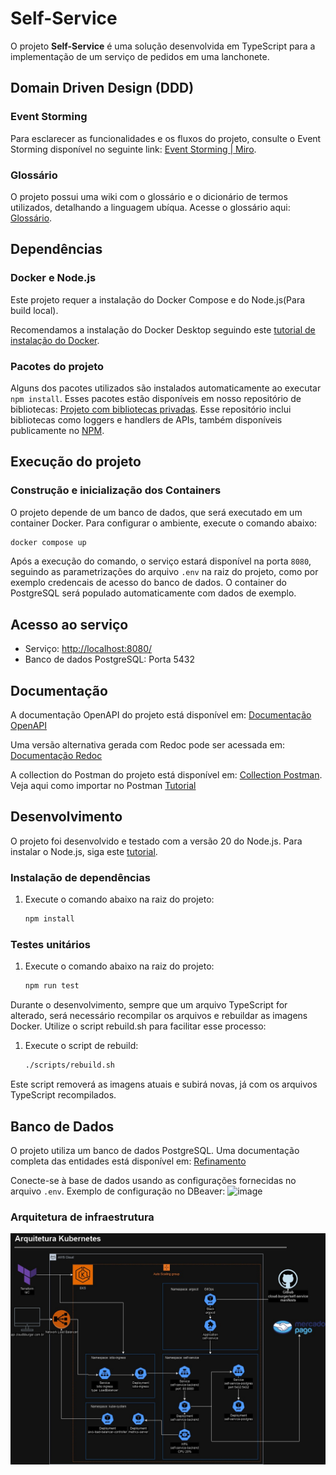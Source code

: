 # Self-Service

O projeto **Self-Service** é uma solução desenvolvida em TypeScript para a implementação de um serviço de pedidos em uma lanchonete.

## Domain Driven Design (DDD)

### Event Storming

Para esclarecer as funcionalidades e os fluxos do projeto, consulte o Event Storming disponível no seguinte link: [Event Storming | Miro](https://miro.com/api/board/uXjVK5Nr1BA=/?share_link_id=973174946711).

### Glossário

O projeto possui uma wiki com o glossário e o dicionário de termos utilizados, detalhando a linguagem ubíqua. Acesse o glossário aqui: [Glossário](https://github.com/cloud-burger/self-service/wiki/Gloss%C3%A1rio).

## Dependências

### Docker e Node.js

Este projeto requer a instalação do Docker Compose e do Node.js(Para build local).

Recomendamos a instalação do Docker Desktop seguindo este [tutorial de instalação do Docker](https://www.docker.com/products/docker-desktop).

### Pacotes do projeto

Alguns dos pacotes utilizados são instalados automaticamente ao executar `npm install`. Esses pacotes estão disponíveis em nosso repositório de bibliotecas: [Projeto com bibliotecas privadas](https://github.com/cloud-burger/packages). Esse repositório inclui bibliotecas como loggers e handlers de APIs, também disponíveis publicamente no [NPM](https://www.npmjs.com/).

## Execução do projeto

### Construção e inicialização dos Containers

O projeto depende de um banco de dados, que será executado em um container Docker. Para configurar o ambiente, execute o comando abaixo:

```bash
docker compose up
```

Após a execução do comando, o serviço estará disponível na porta `8080`, seguindo as parametrizações do arquivo `.env` na raiz do projeto, como por exemplo credencais de acesso do banco de dados.
O container do PostgreSQL será populado automaticamente com dados de exemplo.

## Acesso ao serviço

- Serviço: <http://localhost:8080/>
- Banco de dados PostgreSQL: Porta 5432

## Documentação

A documentação OpenAPI do projeto está disponível em: [Documentação OpenAPI](http://localhost:8080/swagger/)

Uma versão alternativa gerada com Redoc pode ser acessada em:  [Documentação Redoc](http://localhost:3000/docs/self-service.html)

A collection do Postman do projeto está disponível em: [Collection Postman](docs/Self-Service.postman_collection.json). Veja aqui como importar no Postman [Tutorial](https://learning.postman.com/docs/getting-started/importing-and-exporting/importing-data/)

## Desenvolvimento

O projeto foi desenvolvido e testado com a versão 20 do Node.js. Para instalar o Node.js, siga este [tutorial](https://nodejs.org/pt).

### Instalação de dependências

1. Execute o comando abaixo na raiz do projeto:

    ```bash
    npm install
    ```

### Testes unitários

1. Execute o comando abaixo na raiz do projeto:

    ```bash
    npm run test
    ```

Durante o desenvolvimento, sempre que um arquivo TypeScript for alterado, será necessário recompilar os arquivos e rebuildar as imagens Docker. Utilize o script rebuild.sh para facilitar esse processo:

1. Execute o script de rebuild:

    ```bash
    ./scripts/rebuild.sh
    ```

Este script removerá as imagens atuais e subirá novas, já com os arquivos TypeScript recompilados.

## Banco de Dados

O projeto utiliza um banco de dados PostgreSQL. Uma documentação completa das entidades está disponível em: [Refinamento](docs/self-service.md)

Conecte-se à base de dados usando as configurações fornecidas no arquivo `.env`. Exemplo de configuração no DBeaver:
![image](https://github.com/user-attachments/assets/ca5a231e-4609-4f35-bbc4-c28fef4eba19)

### Arquitetura de infraestrutura

![image](img/kubernetes.jpg)